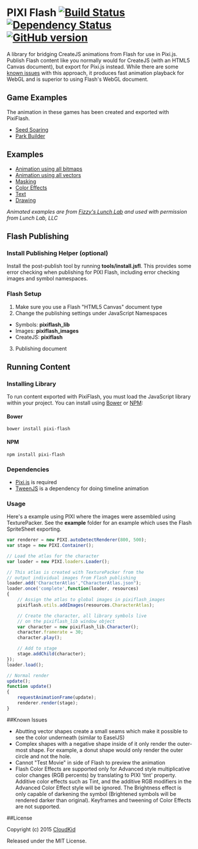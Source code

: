 # PIXI Flash [![Build Status](https://travis-ci.org/CloudKidStudio/PixiFlash.svg)](https://travis-ci.org/CloudKidStudio/PixiFlash) [![Dependency Status](https://david-dm.org/CloudKidStudio/PixiFlash.svg)](https://david-dm.org/CloudKidStudio/PixiFlash)  [![GitHub version](https://badge.fury.io/gh/CloudKidStudio%2FPixiFlash.svg)](https://github.com/CloudKidStudio/PixiFlash/releases/latest)

A library for bridging CreateJS animations from Flash for use in Pixi.js. Publish Flash content like you normally would for CreateJS (with an HTML5 Canvas document), but export for Pixi.js instead. While there are some [known issues](https://github.com/CloudKidStudio/PixiFlash#known-issues) with this approach, it produces fast animation playback for WebGL and is superior to using Flash's WebGL document.

## Game Examples

The animation in these games has been created and exported with PixiFlash.

* [Seed Soaring](http://pbskids.org/naturecat/game.html?seed-soaring)
* [Park Builder](http://pbskids.org/naturecat/game.html?park-builder)

## Examples

* [Animation using all bitmaps](http://cloudkidstudio.github.io/PixiFlash/examples/animation/)
* [Animation using all vectors](http://cloudkidstudio.github.io/PixiFlash/examples/shapes/)
* [Masking](http://cloudkidstudio.github.io/PixiFlash/examples/masking/)
* [Color Effects](http://cloudkidstudio.github.io/PixiFlash/examples/color_effects/)
* [Text](http://cloudkidstudio.github.io/PixiFlash/examples/text/)
* [Drawing](http://cloudkidstudio.github.io/PixiFlash/examples/drawing/)

_Animated examples are from [Fizzy's Lunch Lab](http://pbskids.org/lunchlab/) and used with permission from Lunch Lab, LLC_

## Flash Publishing 

### Install Publishing Helper (optional)

Install the post-publish tool by running **tools/install.jsfl**. This provides some error checking when publishing for PIXI Flash, including error checking images and symbol namespaces.

### Flash Setup

1. Make sure you use a Flash "HTML5 Canvas" document type 
2. Change the publishing settings under JavaScript Namespaces
 * Symbols: **pixiflash_lib**
 * Images: **pixiflash_images**
 * CreateJS: **pixiflash**
3. Publishing document

## Running Content

### Installing Library

To run content exported with PixiFlash, you must load the JavaScript library within your project. You can install using [Bower](http://bower.io) or [NPM](http://www.npmjs.org):

#### Bower
```
bower install pixi-flash
```
#### NPM
```
npm install pixi-flash
```

### Dependencies

* [Pixi.js](http://pixijs.com) is required
* [TweenJS](http://createjs.com/tweenjs) is a dependency for doing timeline animation


### Usage

Here's a example using PIXI where the images were assembled using TexturePacker. See the **example** folder for an example which uses the Flash SpriteSheet exporting.

```js
var renderer = new PIXI.autoDetectRenderer(800, 500);
var stage = new PIXI.Container();

// Load the atlas for the character
var loader = new PIXI.loaders.Loader();

// This atlas is created with TexturePacker from the 
// output individual images from Flash publishing
loader.add('CharacterAtlas',"CharacterAtlas.json");
loader.once('complete',function(loader, resources)
{
	// Assign the atlas to global images in pixiflash_images
	pixiflash.utils.addImages(resources.CharacterAtlas);

	// Create the character, all library symbols live
	// on the pixiflash_lib window object
	var character = new pixiflash_lib.Character();
	character.framerate = 30;
	character.play();

	// Add to stage
	stage.addChild(character);
});
loader.load();

// Normal render
update();
function update()
{
    requestAnimationFrame(update);
    renderer.render(stage);
}
```

##Known Issues

* Abutting vector shapes create a small seams which make it possible to see the color underneath (similar to EaselJS)
* Complex shapes with a negative shape inside of it only render the outer-most shape. For example, a donut shape would only render the outer circle and not the hole.
* Cannot "Test Movie" in side of Flash to preview the animation
* Flash Color Effects are supported only for Advanced style multiplicative color changes (RGB percents) by translating to PIXI 'tint' property. Additive color effects such as Tint, and the additive RGB modifiers in the Advanced Color Effect style will be ignored. The Brightness effect is only capable of darkening the symbol (Brightened symbols will be rendered darker than original). Keyframes and tweening of Color Effects are not supported.

##License

Copyright (c) 2015 [CloudKid](http://github.com/cloudkidstudio)

Released under the MIT License.
